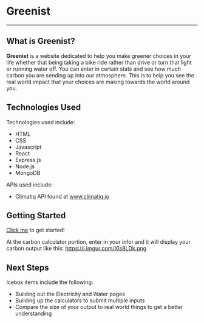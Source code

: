 # Greenist
---
## What is Greenist?
**Greenist** is a website dedicated to help you make greener choices in your life whether that being taking a bike ride rather than drive or turn that light or running water off. You can enter in certain stats and see how much carbon you are sending up into our atmosphere. This is to help you see the real world impact that your choices are making towards the world around you.

## Technologies Used
Technologies used include:
- HTML
- CSS
- Javascript
- React
- Express.js
- Node.js
- MongoDB

APIs used include:
- Climatiq API found at www.climatiq.io

## Getting Started
[Click me](https://greenist-806ea9e5c312.herokuapp.com/) to get started!

At the carbon calculator portion, enter in your infor and it will display your carbon output like this:
https://i.imgur.com/Xls8LDk.png


## Next Steps
Icebox items include the following:
- Building out the Electricity and Water pages
- Building up the calculators to submit multiple inputs
- Compare the size of your output to real world things to get a better understanding
